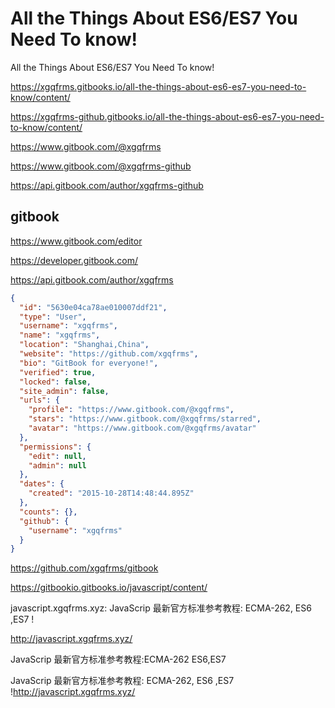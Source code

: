 # All the Things About ES6/ES7 You Need To know!


All the Things About ES6/ES7 You Need To know!

https://xgqfrms.gitbooks.io/all-the-things-about-es6-es7-you-need-to-know/content/

https://xgqfrms-github.gitbooks.io/all-the-things-about-es6-es7-you-need-to-know/content/



https://www.gitbook.com/@xgqfrms


https://www.gitbook.com/@xgqfrms-github

https://api.gitbook.com/author/xgqfrms-github

## gitbook

https://www.gitbook.com/editor  

https://developer.gitbook.com/  

https://api.gitbook.com/author/xgqfrms

```json
{
  "id": "5630e04ca78ae010007ddf21",
  "type": "User",
  "username": "xgqfrms",
  "name": "xgqfrms",
  "location": "Shanghai,China",
  "website": "https://github.com/xgqfrms",
  "bio": "GitBook for everyone!",
  "verified": true,
  "locked": false,
  "site_admin": false,
  "urls": {
    "profile": "https://www.gitbook.com/@xgqfrms",
    "stars": "https://www.gitbook.com/@xgqfrms/starred",
    "avatar": "https://www.gitbook.com/@xgqfrms/avatar"
  },
  "permissions": {
    "edit": null,
    "admin": null
  },
  "dates": {
    "created": "2015-10-28T14:48:44.895Z"
  },
  "counts": {},
  "github": {
    "username": "xgqfrms"
  }
}
``` 



https://github.com/xgqfrms/gitbook  

https://gitbookio.gitbooks.io/javascript/content/  



javascript.xgqfrms.xyz: JavaScrip 最新官方标准参考教程: ECMA-262, ES6 ,ES7 !


http://javascript.xgqfrms.xyz/  


JavaScrip 最新官方标准参考教程:ECMA-262 ES6,ES7

<span>JavaScrip 最新官方标准参考教程: ECMA-262, ES6 ,ES7 !<a href="http://javascript.xgqfrms.xyz/" target="_blank" title="xgqfrms, JavaScrip 最新官方标准参考教程: ECMA-262, ES6 ,ES7 !">http://javascript.xgqfrms.xyz/</a></span>

<meta http-equiv="X-UA-Compatible" content="IE=edge"/>
<meta name="viewport" content="width=device-width, initial-scale=1.0, minimum-scale=0.5, maximum-scale=3.0">